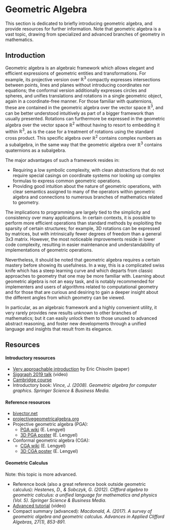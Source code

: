 # Geometric Algebra

This section is dedicated to briefly introducing geometric algebra, and provide resources for further information. Note that geometric algebra is a vast topic, drawing from specialized and advanced branches of geometry in mathematics.

## Introduction

Geometric algebra is an algebraic framework which allows elegant and efficient expressions of geometric entities and transformations. For example, its projective version over $\mathbb{R}^3$ compactly expresses intersections between points, lines and planes without introducing coordinates nor equations; the conformal version additionally expresses circles and spheres, and unifies translations and rotations in a single geometric object, again in a coordinate-free manner. For those familiar with quaternions, these are contained in the geometric algebra over the vector space $\mathbb{R}^3$, and can be better understood intuitively as part of a bigger framework than usually presented. Rotations can furthermore be expressed in the geometric algebra over the vector space $\mathbb{R}^2$ without having to resort to embedding it within $\mathbb{R}^3$, as is the case for a treatment of rotations using the standard cross product. This specific algebra over $\mathbb{R}^2$ contains complex numbers as a subalgebra, in the same way that the geometric algebra over $\mathbb{R}^3$ contains quaternions as a subalgebra.

The major advantages of such a framework resides in:
- Requiring a low symbolic complexity, with clean abstractions that do not require special casings on coordinate systems nor looking up complex formulas to express common geometric operations.
- Providing good intuition about the nature of geometric operations, with clear semantics assigned to many of the operators within geometric algebra and connections to numerous branches of mathematics related to geometry.

The implications to programming are largely tied to the simplicity and consistency over many applications. In certain contexts, it is possible to perform more efficient operations than standard methods by exploiting the sparsity of certain structures; for example, 3D rotations can be expressed by matrices, but with intrinsically fewer degrees of freedom than a general 3x3 matrix. However, the most noticeable improvements reside in lower code complexity, resulting in easier maintenance and understandability of implementations of geometric operations.

Nevertheless, it should be noted that geometric algebra requires a certain mastery before showing its usefulness. In a way, this is a complicated swiss knife which has a steep learning curve and which departs from classic approaches to geometry that one may be more familiar with. Learning about geometric algebra is not an easy task, and is notably recommended for implementers and users of algorithms related to computational geometry and for those that are curious and desiring to gain a deeper insight about the different angles from which geometry can be viewed.

In particular, as an algebraic framework and a highly convenient utility, it very rarely provides new results unknown to other branches of mathematics; but it can easily unlock them to those unused to advanced abstract reasoning, and foster new developments through a unified language and insights that result from its elegance.

## Resources

#### Introductory resources
- [Very approachable introduction](https://arxiv.org/abs/1205.5935v1) by Eric Chisolm (paper)
- [Siggraph 2019 talk](https://www.youtube.com/watch?v=tX4H_ctggYo) (video)
- [Cambridge course](http://geometry.mrao.cam.ac.uk/2016/10/geometric-algebra-2016/)
- Introductory book: *Vince, J. (2008). Geometric algebra for computer graphics. Springer Science & Business Media.*

#### Reference resources
- [bivector.net](https://bivector.net)
- [projectivegeometricalgebra.org](https://projectivegeometricalgebra.org/)
- Projective geometric algebra (PGA):
  - [PGA wiki](https://rigidgeometricalgebra.org/wiki/index.php?title=Main_Page) (E. Lengyel)
  - [3D PGA poster](https://projectivegeometricalgebra.org/projgeomalg.pdf) (E. Lengyel)
- Conformal geometric algebra (CGA):
  - [CGA wiki](https://conformalgeometricalgebra.org/wiki/index.php?title=Main_Page) (E. Lengyel)
  - [3D CGA poster](https://projectivegeometricalgebra.org/confgeomalg.pdf) (E. Lengyel)


#### Geometric Calculus

Note: this topic is more advanced.

- Reference book (also a great reference book outside geometric calculus): *Hestenes, D., & Sobczyk, G. (2012). Clifford algebra to geometric calculus: a unified language for mathematics and physics (Vol. 5). Springer Science & Business Media.*
- [Advanced tutorial](https://www.youtube.com/watch?v=ItGlUbFBFfc) (video)
- Compact summary (advanced): *Macdonald, A. (2017). A survey of geometric algebra and geometric calculus. Advances in Applied Clifford Algebras, 27(1), 853-891.*
